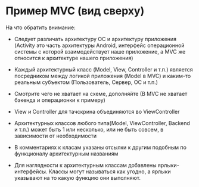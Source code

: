# Пример MVC (вид сверху)

На что обратить внимание:

- Следует различать архитектуру ОС и архитектуру приложения (Activity это часть архитектуры Android, интерфейс операционной системы с которой взаимодействует наше приложение, а MVC же относится к архитектуре нашего приложения)

- Каждый архитектурный класс (Model, View, Controller и т.п.) является посредником между логикой приложения (Model в MVC) и каким-то реальным субъектом (Пользователь, Сервер, ОС и т.п.)

- Смотрите чего не хватает на схеме, дополняйте (В MVC не хватает бэкенда и операционки к примеру)

- View и Controller для тачскрина объединяются во ViewController 

- Архитектурных классов любого типа(Model, ViewController, Backend и т.п.) может быть 1 или несколько, или не быть совсем, в зависимости от необходимости

- В комментариях к класам указаны отсылки к другим подобным по функционалу архитектурным названиям

- Для наглядности к архитектурным классам добавлены ярлыки-интерфейсы. Классы могут называться как угодно, а ярлыки указывают на то какую функцию они выполняют.

